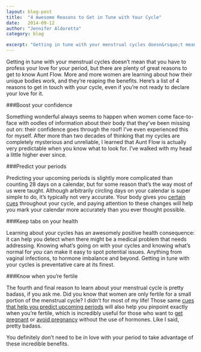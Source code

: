```yaml
---
layout: blog-post
title:  "4 Awesome Reasons to Get in Tune with Your Cycle"
date:   2014-09-12
author: "Jennifer Aldoretta"
category: blog

excerpt: "Getting in tune with your menstrual cycles doesn&rsquo;t mean that you have to profess your love for your period, but there are plenty of great reasons to get to know Aunt Flow..."
---
```


Getting in tune with your menstrual cycles doesn&rsquo;t mean that you have to profess your love for your period, but there are plenty of great reasons to get to know Aunt Flow. More and more women are learning about how their unique bodies work, and they&rsquo;re reaping the benefits. Here&rsquo;s a list of 4 reasons to get in touch with your cycle, even if you&rsquo;re not ready to declare your love for it. 

###Boost your confidence

Something wonderful always seems to happen when women come face-to-face with oodles of information about their body that they&rsquo;ve been missing out on: their confidence goes through the roof! I&rsquo;ve even experienced this for myself. After more than two decades of thinking that my cycles are completely mysterious and unreliable, I learned that Aunt Flow is actually very predictable when you know what to look for. I&rsquo;ve walked with my head a little higher ever since.

###Predict your periods

Predicting your upcoming periods is slightly more complicated than counting 28 days on a calendar, but for some reason that&rsquo;s the way most of us were taught. Although arbitrarily circling days on your calendar is super simple to do, it&rsquo;s typically not very accurate. Your body gives you <a class="text-link" href="/the-cycle/chapter-6-hormone-changes-and-fertility-signals/#what-is-cervical-fluid">certain cues</a> throughout your cycle, and paying attention to these changes will help you mark your calendar more accurately than you ever thought possible. 

###Keep tabs on your health

Learning about your cycles has an awesomely positive health consequence: it can help you detect when there might be a medical problem that needs addressing. Knowing what&rsquo;s going on with your cycles and knowing what&rsquo;s normal for *you* can make it easy to spot potential issues. Anything from vaginal infections, to hormone imbalance and beyond. Getting in tune with your cycles is preventative care at its finest.

###Know when you&rsquo;re fertile

The fourth and final reason to learn about your menstrual cycle is pretty badass, if you ask me. Did you know that women are only fertile for a small portion of the menstrual cycle? I didn&rsquo;t for most of my life! Those same <a class="text-link" href="/the-cycle/chapter-6-hormone-changes-and-fertility-signals/#what-is-cervical-fluid">cues that help you predict upcoming periods</a> will also help you pinpoint exactly when you&rsquo;re fertile, which is incredibly useful for those who want to <a class="text-link" href="/blog/2014/07/04/how-to-get-pregnant-while-charting-your-fertility/#.VBL8zi5dXjs">get pregnant</a> or <a class="text-link" href="/blog/2014/08/08/myth-preventing-pregnancy-naturally-isnt-effective/#.VBL8mS5dXjs">avoid pregnancy</a> without the use of hormones. Like I said, pretty badass.

You definitely don&rsquo;t need to be in love with your period to take advantage of these incredible benefits.